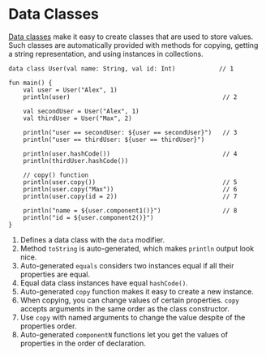 # Data Classes

[Data classes](https://kotlinlang.org/docs/reference/data-classes.html) make it easy to create classes that are used to store values. Such classes are automatically provided with methods for copying, getting a string representation, and using instances in collections.

```run-kotlin
data class User(val name: String, val id: Int)            // 1

fun main() {
    val user = User("Alex", 1)
    println(user)                                          // 2

    val secondUser = User("Alex", 1)
    val thirdUser = User("Max", 2)

    println("user == secondUser: ${user == secondUser}")   // 3
    println("user == thirdUser: ${user == thirdUser}")

    println(user.hashCode())                               // 4
    println(thirdUser.hashCode())

    // copy() function
    println(user.copy())                                   // 5
    println(user.copy("Max"))                              // 6
    println(user.copy(id = 2))                             // 7
    
    println("name = ${user.component1()}")                 // 8
    println("id = ${user.component2()}")
}
```

1. Defines a data class with the `data` modifier. 
2. Method `toString` is auto-generated, which makes `println` output look nice.
3. Auto-generated `equals` considers two instances equal if all their properties are equal.
4. Equal data class instances have equal `hashCode()`.
5. Auto-generated `copy` function makes it easy to create a new instance.
6. When copying, you can change values of certain properties. `copy` accepts arguments in the same order as the class constructor.
7. Use `copy` with named arguments to change the value despite of the properties order.
8. Auto-generated `componentN` functions let you get the values of properties in the order of declaration.
